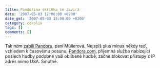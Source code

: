```yaml
---
title: Pandořina skříňka se zavírá
date: '2007-05-03 17:00:00 +0200'
date_gmt: '2007-05-03 15:00:00 +0200'
category: cokoliv
tags: []
comments: []
---
```

<p>Tak <em>nám</em> <a href="https://broadcaster.pandora.com/dm?id=FFBFFC43D75DFB395B7DCDFC6995BAB1050542759970026E">zabili Pandoru</a>, paní Müllerová. Nejspíš plus mínus někdy teď, vzhledem k časovému posunu, <a href="https://pandora.com/">Pandora.com</a>, příjemná služba nabízející poslech hudby podobné vaší oblíbené hudbě, začne blokovat přístupy z IP adres mimo USA. Smutné.</p>
